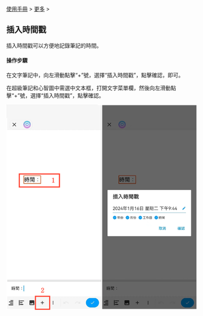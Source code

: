 [使用手冊](/dragonnest/drawnote/manual/zh-tw) > [更多](/dragonnest/drawnote/manual/zh-tw/more) >

插入時間戳
---
插入時間戳可以方便地記錄筆記的時間。

#### 操作步驟
在文字筆記中，向左滑動點擊“+”號，選擇“插入時間戳”，點擊確認，即可。

在超級筆記和心智圖中需選中文本框，打開文字菜單欄，然後向左滑動點擊“+”號，選擇“插入時間戳”，點擊確認。

![](imgs/insert_timestamp1.png)